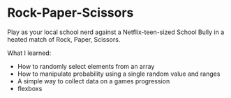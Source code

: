 # Rock-Paper-Scissors

Play as your local school nerd against a Netflix-teen-sized School Bully in a heated match of Rock, Paper, Scissors.

What I learned:
- How to randomly select elements from an array
- How to manipulate probability using a single random value and ranges
- A simple way to collect data on a games progression
- flexboxs
